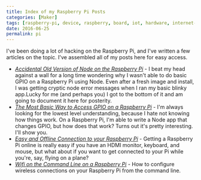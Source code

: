 ```yaml
---
title: Index of my Raspberry Pi Posts
categories: [Maker]
tags: [raspberry-pi, device, raspberry, board, iot, hardware, internet-of-things, electronics, pi, maker]
date: 2016-06-25
permalink: pi
---
```


I&#39;ve been doing a lot of hacking on the Raspberry Pi, and I&#39;ve written a few articles on the topic. I&#39;ve assembled all of my posts here for easy access.


*   [_Accidental Old Version of Node on the Raspberry Pi_](/pi-oldnode) - I beat my head against a wall for a long time wondering why I wasn&#39;t able to do basic GPIO on a Raspberry Pi using Node. Even after a fresh image and install, I was getting cryptic node error messages when I ran my basic blinky app.Lucky for me (and perhaps you) I got to the bottom of it and am going to document it here for posterity.
*   [_The Most Basic Way to Access GPIO on a Raspberry Pi_](/pi-basicgpio) - I&#39;m always looking for the lowest level understanding, because I hate not knowing how things work. On a Raspberry Pi, I&#39;m able to write a Node app that changes GPIO, but how does that work? Turns out it&#39;s pretty interesting. I&#39;ll show you.
*   [_Easy and Offline Connection to your Raspberry Pi_](/pi-easyoffline) - Getting a Raspberry Pi online is really easy if you have an HDMI monitor, keyboard, and mouse, but what about if you want to get connected to your Pi while you&#39;re, say, flying on a plane?
*   [_Wifi on the Command Line on a Raspberry Pi_](/pi-wifi) - How to configure wireless connections on your Raspberry Pi from the command line.